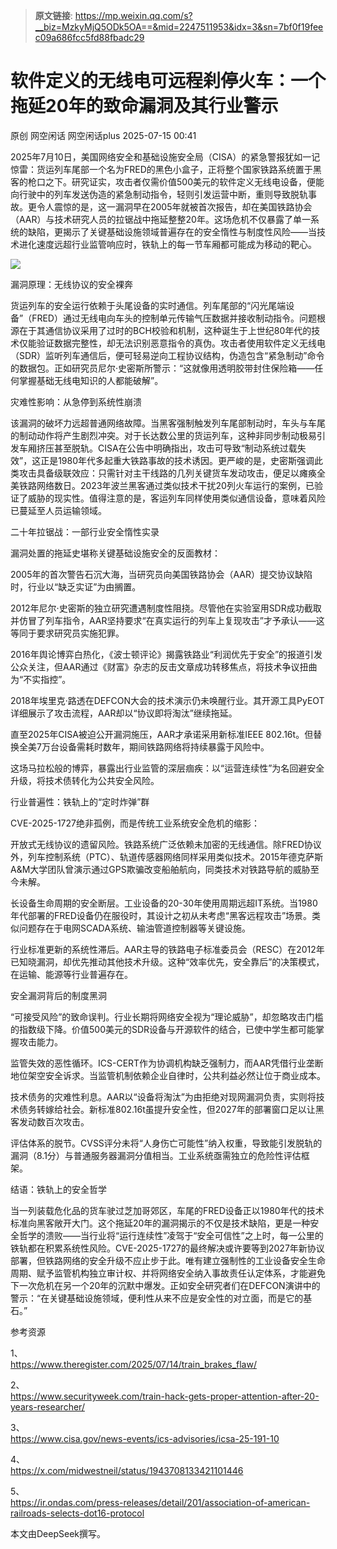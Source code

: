 > **原文链接**: https://mp.weixin.qq.com/s?__biz=MzkyMjQ5ODk5OA==&mid=2247511953&idx=3&sn=7bf0f19feec09a686fcc5fd88fbadc29

#  软件定义的无线电可远程刹停火车：一个拖延20年的致命漏洞及其行业警示  
原创 网空闲话  网空闲话plus   2025-07-15 00:41  
  
2025年7月10日，美国网络安全和基础设施安全局（CISA）的紧急警报犹如一记惊雷：货运列车尾部一个名为FRED的黑色小盒子，正将整个国家铁路系统置于黑客的枪口之下。研究证实，攻击者仅需价值500美元的软件定义无线电设备，便能向行驶中的列车发送伪造的紧急制动指令，轻则引发运营中断，重则导致脱轨事故。更令人震惊的是，这一漏洞早在2005年就被首次报告，却在美国铁路协会（AAR）与技术研究人员的拉锯战中拖延整整20年。这场危机不仅暴露了单一系统的缺陷，更揭示了关键基础设施领域普遍存在的安全惰性与制度性风险——当技术进化速度远超行业监管响应时，铁轨上的每一节车厢都可能成为移动的靶心。  
  
![](https://mmbiz.qpic.cn/mmbiz_jpg/0KRmt3K30icXBOZjpr0utyicc3zgdpTBk9NnpMOPAXTxibqJSo3O64Tcl9prp6hZuKuZBDxEoxNUk73USYnTia7ibjw/640?wx_fmt=jpeg&from=appmsg "")  
  
漏洞原理：无线协议的安全裸奔  
  
货运列车的安全运行依赖于头尾设备的实时通信。列车尾部的“闪光尾端设备”（FRED）通过无线电向车头的控制单元传输气压数据并接收制动指令。问题根源在于其通信协议采用了过时的BCH校验和机制，这种诞生于上世纪80年代的技术仅能验证数据完整性，却无法识别恶意指令的真伪。攻击者使用软件定义无线电（SDR）监听列车通信后，便可轻易逆向工程协议结构，伪造包含“紧急制动”命令的数据包。正如研究员尼尔·史密斯所警示：“这就像用透明胶带封住保险箱——任何掌握基础无线电知识的人都能破解”。  
  
灾难性影响：从急停到系统性崩溃  
  
该漏洞的破坏力远超普通网络故障。当黑客强制触发列车尾部制动时，车头与车尾的制动动作将产生剧烈冲突。对于长达数公里的货运列车，这种非同步制动极易引发车厢挤压甚至脱轨。CISA在公告中明确指出，攻击可导致“制动系统过载失效”，这正是1980年代多起重大铁路事故的技术诱因。更严峻的是，史密斯强调此类攻击具备级联效应：只需针对主干线路的几列关键货车发动攻击，便足以瘫痪全美铁路网络数日。2023年波兰黑客通过类似技术干扰20列火车运行的案例，已验证了威胁的现实性。值得注意的是，客运列车同样使用类似通信设备，意味着风险已蔓延至人员运输领域。  
  
二十年拉锯战：一部行业安全惰性实录  
  
漏洞处置的拖延史堪称关键基础设施安全的反面教材：  
  
2005年的首次警告石沉大海，当研究员向美国铁路协会（AAR）提交协议缺陷时，行业以“缺乏实证”为由搁置。  
  
2012年尼尔·史密斯的独立研究遭遇制度性阻挠。尽管他在实验室用SDR成功截取并仿冒了列车指令，AAR坚持要求“在真实运行的列车上复现攻击”才予承认——这等同于要求研究员实施犯罪。  
  
2016年舆论博弈白热化，《波士顿评论》揭露铁路业“利润优先于安全”的报道引发公众关注，但AAR通过《财富》杂志的反击文章成功转移焦点，将技术争议扭曲为“不实指控”。  
  
2018年埃里克·路透在DEFCON大会的技术演示仍未唤醒行业。其开源工具PyEOT详细展示了攻击流程，AAR却以“协议即将淘汰”继续拖延。  
  
直至2025年CISA被迫公开漏洞施压，AAR才承诺采用新标准IEEE 802.16t。但替换全美7万台设备需耗时数年，期间铁路网络将持续暴露于风险中。  
  
这场马拉松般的博弈，暴露出行业监管的深层痼疾：以“运营连续性”为名回避安全升级，将技术债转化为公共安全风险。  
  
行业普遍性：铁轨上的“定时炸弹”群  
  
CVE-2025-1727绝非孤例，而是传统工业系统安全危机的缩影：  
  
开放式无线协议的遗留风险。铁路系统广泛依赖未加密的无线通信。除FRED协议外，列车控制系统（PTC）、轨道传感器网络同样采用类似技术。2015年德克萨斯A&M大学团队曾演示通过GPS欺骗改变船舶航向，同类技术对铁路导航的威胁至今未解。  
  
长设备生命周期的安全断层。工业设备的20-30年使用周期远超IT系统。当1980年代部署的FRED设备仍在服役时，其设计之初从未考虑“黑客远程攻击”场景。类似问题存在于电网SCADA系统、输油管道控制器等关键设施。  
  
行业标准更新的系统性滞后。AAR主导的铁路电子标准委员会（RESC）在2012年已知晓漏洞，却优先推动其他技术升级。这种“效率优先，安全靠后”的决策模式，在运输、能源等行业普遍存在。  
  
安全漏洞背后的制度黑洞  
  
“可接受风险”的致命误判。行业长期将网络安全视为“理论威胁”，却忽略攻击门槛的指数级下降。价值500美元的SDR设备与开源软件的结合，已使中学生都可能掌握攻击能力。  
  
监管失效的恶性循环。ICS-CERT作为协调机构缺乏强制力，而AAR凭借行业垄断地位架空安全诉求。当监管机制依赖企业自律时，公共利益必然让位于商业成本。  
  
技术债务的灾难性利息。AAR以“设备将淘汰”为由拒绝对现网漏洞负责，实则将技术债务转嫁给社会。新标准802.16t虽提升安全性，但2027年的部署窗口足以让黑客发动数百次攻击。  
  
评估体系的脱节。CVSS评分未将“人身伤亡可能性”纳入权重，导致能引发脱轨的漏洞（8.1分）与普通服务器漏洞分值相当。工业系统亟需独立的危险性评估框架。  
  
结语：铁轨上的安全哲学  
  
当一列装载危化品的货车驶过芝加哥郊区，车尾的FRED设备正以1980年代的技术标准向黑客敞开大门。这个拖延20年的漏洞揭示的不仅是技术缺陷，更是一种安全哲学的溃败——当行业将“运行连续性”凌驾于“安全可信性”之上时，每一公里的铁轨都在积累系统性风险。CVE-2025-1727的最终解决或许要等到2027年新协议部署，但铁路网络的安全升级不应止步于此。唯有建立强制性的工业设备安全生命周期、赋予监管机构独立审计权、并将网络安全纳入事故责任认定体系，才能避免下一次危机在另一个20年的沉默中爆发。正如安全研究者们在DEFCON演讲中的警示：“在关键基础设施领域，便利性从来不应是安全性的对立面，而是它的基石。”  
  
  
参考资源  
  
1、  
https://www.theregister.com/2025/07/14/train_brakes_flaw/  
  
2、  
https://www.securityweek.com/train-hack-gets-proper-attention-after-20-years-researcher/  
  
3、  
https://www.cisa.gov/news-events/ics-advisories/icsa-25-191-10  
  
4、  
https://x.com/midwestneil/status/1943708133421101446  
  
5、  
https://ir.ondas.com/press-releases/detail/201/association-of-american-railroads-selects-dot16-protocol  
  
本文由DeepSeek撰写。  
  
